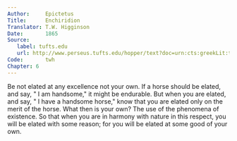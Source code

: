 ```yaml
---
Author:     Epictetus  
Title:      Enchiridion  
Translator: T.W. Higginson  
Date:       1865  
Source:
   label: tufts.edu
   url: http://www.perseus.tufts.edu/hopper/text?doc=urn:cts:greekLit:tlg0557.tlg002.perseus-eng2:1
Code:       twh  
Chapter: 6
---
```


Be not elated at any excellence not your own. If a horse should be elated, and
say, " I am handsome," it might be endurable. But when you are elated, and say,
" I have a handsome horse," know that you are elated only on the merit of the
horse. What then is your own? The use of the phenomena of existence.  So that
when you are in harmony with nature in this respect, you will be elated with
some reason; for you will be elated at some good of your own.


